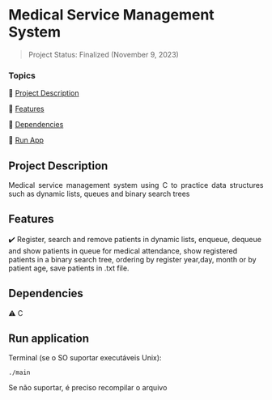 <h1>Medical Service Management System</h1>

> Project Status: Finalized (November 9, 2023)

### Topics

:small_blue_diamond: [Project Description](#project-description)

:small_blue_diamond: [Features](#features)

:small_blue_diamond: [Dependencies](#dependencies)

:small_blue_diamond: [Run App](#run-application)

## Project Description

<p align="justify">
    Medical service management system using C to practice data structures such as dynamic lists, queues and binary search trees
</p>

## Features

:heavy_check_mark: Register, search and remove patients in dynamic lists, enqueue, dequeue and show patients in queue for medical attendance, show registered patients in a binary search tree, ordering by register year,day, month or by patient age, save patients in .txt file.

## Dependencies

:warning: C

## Run application

Terminal (se o SO suportar executáveis Unix):

```
./main
```

Se não suportar, é preciso recompilar o arquivo
